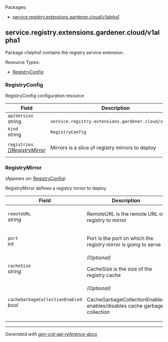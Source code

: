 <p>Packages:</p>
<ul>
<li>
<a href="#service.registry.extensions.gardener.cloud%2fv1alpha1">service.registry.extensions.gardener.cloud/v1alpha1</a>
</li>
</ul>
<h2 id="service.registry.extensions.gardener.cloud/v1alpha1">service.registry.extensions.gardener.cloud/v1alpha1</h2>
<p>
<p>Package v1alpha1 contains the registry service extension.</p>
</p>
Resource Types:
<ul><li>
<a href="#service.registry.extensions.gardener.cloud/v1alpha1.RegistryConfig">RegistryConfig</a>
</li></ul>
<h3 id="service.registry.extensions.gardener.cloud/v1alpha1.RegistryConfig">RegistryConfig
</h3>
<p>
<p>RegistryConfig configuration resource</p>
</p>
<table>
<thead>
<tr>
<th>Field</th>
<th>Description</th>
</tr>
</thead>
<tbody>
<tr>
<td>
<code>apiVersion</code></br>
string</td>
<td>
<code>
service.registry.extensions.gardener.cloud/v1alpha1
</code>
</td>
</tr>
<tr>
<td>
<code>kind</code></br>
string
</td>
<td><code>RegistryConfig</code></td>
</tr>
<tr>
<td>
<code>registries</code></br>
<em>
<a href="#service.registry.extensions.gardener.cloud/v1alpha1.RegistryMirror">
[]RegistryMirror
</a>
</em>
</td>
<td>
<p>Mirrors is a slice of registry mirrors to deploy</p>
</td>
</tr>
</tbody>
</table>
<h3 id="service.registry.extensions.gardener.cloud/v1alpha1.RegistryMirror">RegistryMirror
</h3>
<p>
(<em>Appears on:</em>
<a href="#service.registry.extensions.gardener.cloud/v1alpha1.RegistryConfig">RegistryConfig</a>)
</p>
<p>
<p>RegistryMirror defines a registry mirror to deploy</p>
</p>
<table>
<thead>
<tr>
<th>Field</th>
<th>Description</th>
</tr>
</thead>
<tbody>
<tr>
<td>
<code>remoteURL</code></br>
<em>
string
</em>
</td>
<td>
<p>RemoteURL is the remote URL of registry to mirror</p>
</td>
</tr>
<tr>
<td>
<code>port</code></br>
<em>
int
</em>
</td>
<td>
<p>Port is the port on which the registry mirror is going to serve</p>
</td>
</tr>
<tr>
<td>
<code>cacheSize</code></br>
<em>
string
</em>
</td>
<td>
<em>(Optional)</em>
<p>CacheSize is the size of the registry cache</p>
</td>
</tr>
<tr>
<td>
<code>cacheGarbageCollectionEnabled</code></br>
<em>
bool
</em>
</td>
<td>
<em>(Optional)</em>
<p>CacheGarbageCollectionEnabled enables/disables cache garbage collection</p>
</td>
</tr>
</tbody>
</table>
<hr/>
<p><em>
Generated with <a href="https://github.com/ahmetb/gen-crd-api-reference-docs">gen-crd-api-reference-docs</a>
</em></p>
